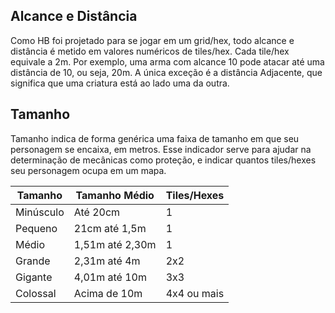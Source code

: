 <!-- ## Mapa, Alcance Tamanho

HB pode ser jogado com mapa ou sem, mas para um combate mais tático, é recomendado que um mapa seja usado. Você pode usar um mapa dividido e tiles ou hexes, onde este último é o mais recomendado. O jogo usa o sistema métrico. -->

## Alcance e Distância

Como HB foi projetado para se jogar em um grid/hex, todo alcance e distância é metido em valores numéricos de tiles/hex. Cada tile/hex equivale a 2m. Por exemplo, uma arma com alcance 10 pode atacar até uma distância de 10, ou seja, 20m. A única exceção é a distância Adjacente, que significa que uma criatura está ao lado uma da outra.

## Tamanho

Tamanho indica de forma genérica uma faixa de tamanho em que seu personagem se encaixa, em metros. Esse indicador serve para ajudar na determinação de mecânicas como proteção, e indicar quantos tiles/hexes seu personagem ocupa em um mapa.

| Tamanho   | Tamanho Médio   | Tiles/Hexes |
| --------- | --------------- | ----------- |
| Minúsculo | Até 20cm        | 1           |
| Pequeno   | 21cm até 1,5m   | 1           |
| Médio     | 1,51m até 2,30m | 1           |
| Grande    | 2,31m até 4m    | 2x2         |
| Gigante   | 4,01m até 10m   | 3x3         |
| Colossal  | Acima de 10m    | 4x4 ou mais |
